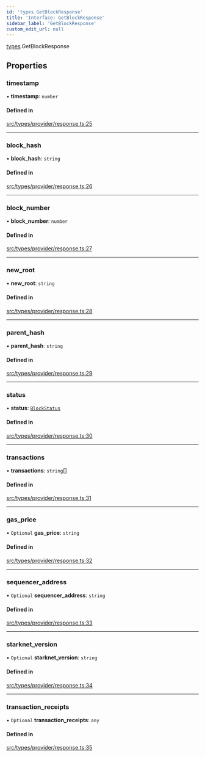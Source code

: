 ```yaml
---
id: 'types.GetBlockResponse'
title: 'Interface: GetBlockResponse'
sidebar_label: 'GetBlockResponse'
custom_edit_url: null
---
```


[types](../namespaces/types.md).GetBlockResponse

## Properties

### timestamp

• **timestamp**: `number`

#### Defined in

[src/types/provider/response.ts:25](https://github.com/0xs34n/starknet.js/blob/develop/src/types/provider/response.ts#L25)

---

### block_hash

• **block_hash**: `string`

#### Defined in

[src/types/provider/response.ts:26](https://github.com/0xs34n/starknet.js/blob/develop/src/types/provider/response.ts#L26)

---

### block_number

• **block_number**: `number`

#### Defined in

[src/types/provider/response.ts:27](https://github.com/0xs34n/starknet.js/blob/develop/src/types/provider/response.ts#L27)

---

### new_root

• **new_root**: `string`

#### Defined in

[src/types/provider/response.ts:28](https://github.com/0xs34n/starknet.js/blob/develop/src/types/provider/response.ts#L28)

---

### parent_hash

• **parent_hash**: `string`

#### Defined in

[src/types/provider/response.ts:29](https://github.com/0xs34n/starknet.js/blob/develop/src/types/provider/response.ts#L29)

---

### status

• **status**: [`BlockStatus`](../enums/types.BlockStatus.md)

#### Defined in

[src/types/provider/response.ts:30](https://github.com/0xs34n/starknet.js/blob/develop/src/types/provider/response.ts#L30)

---

### transactions

• **transactions**: `string`[]

#### Defined in

[src/types/provider/response.ts:31](https://github.com/0xs34n/starknet.js/blob/develop/src/types/provider/response.ts#L31)

---

### gas_price

• `Optional` **gas_price**: `string`

#### Defined in

[src/types/provider/response.ts:32](https://github.com/0xs34n/starknet.js/blob/develop/src/types/provider/response.ts#L32)

---

### sequencer_address

• `Optional` **sequencer_address**: `string`

#### Defined in

[src/types/provider/response.ts:33](https://github.com/0xs34n/starknet.js/blob/develop/src/types/provider/response.ts#L33)

---

### starknet_version

• `Optional` **starknet_version**: `string`

#### Defined in

[src/types/provider/response.ts:34](https://github.com/0xs34n/starknet.js/blob/develop/src/types/provider/response.ts#L34)

---

### transaction_receipts

• `Optional` **transaction_receipts**: `any`

#### Defined in

[src/types/provider/response.ts:35](https://github.com/0xs34n/starknet.js/blob/develop/src/types/provider/response.ts#L35)
